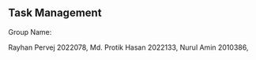 ## Task Management ##

Group Name:

Rayhan Pervej  2022078,
Md. Protik Hasan 2022133,
Nurul Amin 2010386,
